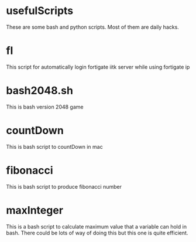 # usefulScripts

These are some bash and python scripts.
Most of them are daily hacks.

# fl

This script for automatically login fortigate iitk server while using fortigate ip

# bash2048.sh

This is bash version 2048 game

# countDown

This is bash script to countDown in mac

# fibonacci

This is bash script to produce fibonacci number

# maxInteger

This is a bash script to calculate maximum value that a variable can hold in  bash.
There could be lots of way of doing this but this one is quite efficient.
